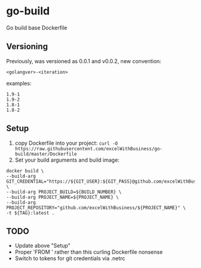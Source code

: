 # go-build

Go build base Dockerfile


## Versioning
Previously, was versioned as 0.0.1 and v0.0.2, new convention:

`<golangver>-<iteration>`

examples:
```
1.9-1
1.9-2
1.8-1
1.8-2
```

## Setup
1. copy Dockerfile into your project: `curl -O https://raw.githubusercontent.com/excelWithBusiness/go-build/master/Dockerfile`
2. Set your build arguments and build image:
```
docker build \
--build-arg GIT_CREDENTIAL="https://${GIT_USER}:${GIT_PASS}@github.com/excelWithBusiness/" \
--build-arg PROJECT_BUILD=${BUILD_NUMBER} \
--build-arg PROJECT_NAME=${PROJECT_NAME} \
--build-arg PROJECT_REPOSITORY="github.com/excelWithBusiness/${PROJECT_NAME}" \
-t ${TAG}:latest .
```

## TODO
- Update above "Setup"
- Proper 'FROM <x>' rather than this curling Dockerfile nonsense
- Switch to tokens for git credentials via .netrc
